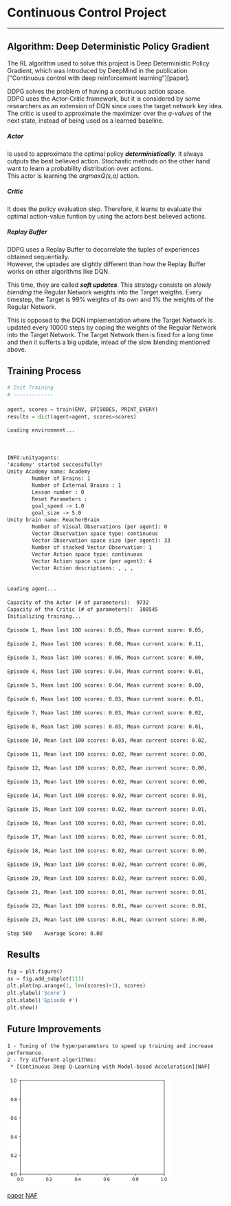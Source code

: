 
# Continuous Control Project
---


## Algorithm: Deep Deterministic Policy Gradient
The RL algorithm used to solve this project is Deep Deterministic Policy Gradient, which was introduced by DeepMind in the publication ["Continuous control with deep reinforcement learning"][paper].  

DDPG solves the problem of having a continuous action space.  
DDPG uses the Actor-Critic framework, but it is considered by some researchers as an extension of DQN since uses the target network key idea. The critic is used to approximate the maximizer over the *q-values* of the next state, instead of being used as a learned baseline.   

##### Actor
Is used to approximate the optimal policy ***deterministically***. It always outputs the best believed action. Stochastic methods on the other hand want to learn a probability distribution over actions.  
This actor is learning the *argmaxQ(s,a)* action.

##### Critic
It does the policy evaluation step. Therefore, it learns to evaluate the optimal action-value funtion by using the actors best believed actions.  

##### Replay Buffer
DDPG uses a Replay Buffer to decorrelate the tuples of experiences obtained sequentially.  
However, the uptades are slightly different than how the Replay Buffer works on other algorithms like DQN.  

This time, they are called ***soft updates***. 
This strategy consists on *slowly blending* the Regular Network weights into the Target weigths. Every timestep, the Target is 99% weights of its own and 1% the weights of the Regular Network.

This is opposed to the DQN implementation where the Target Network is updated every 10000 steps by coping the weights of the Regular Network into the Target Network. The Target Network then is fixed for a long time and then it sufferts a big update, intead of the slow blending mentioned above.



## Training Process

```python
# Init Training
# -------------

agent, scores = train(ENV, EPISODES, PRINT_EVERY)
results = dict(agent=agent, scores=scores)
```

    Loading environmnet...
    


    INFO:unityagents:
    'Academy' started successfully!
    Unity Academy name: Academy
            Number of Brains: 1
            Number of External Brains : 1
            Lesson number : 0
            Reset Parameters :
    		goal_speed -> 1.0
    		goal_size -> 5.0
    Unity brain name: ReacherBrain
            Number of Visual Observations (per agent): 0
            Vector Observation space type: continuous
            Vector Observation space size (per agent): 33
            Number of stacked Vector Observation: 1
            Vector Action space type: continuous
            Vector Action space size (per agent): 4
            Vector Action descriptions: , , , 


    Loading agent...
    
    Capacity of the Actor (# of parameters):  9732
    Capacity of the Critic (# of parameters):  108545
    Initializing training...
    
    Episode 1, Mean last 100 scores: 0.05, Mean current score: 0.05, 
    
    Episode 2, Mean last 100 scores: 0.08, Mean current score: 0.11, 
    
    Episode 3, Mean last 100 scores: 0.06, Mean current score: 0.00, 
    
    Episode 4, Mean last 100 scores: 0.04, Mean current score: 0.01, 
    
    Episode 5, Mean last 100 scores: 0.04, Mean current score: 0.00, 
    
    Episode 6, Mean last 100 scores: 0.03, Mean current score: 0.01, 
    
    Episode 7, Mean last 100 scores: 0.03, Mean current score: 0.02, 
    
    Episode 8, Mean last 100 scores: 0.03, Mean current score: 0.01, 
    
    Episode 10, Mean last 100 scores: 0.03, Mean current score: 0.02, 
    
    Episode 11, Mean last 100 scores: 0.02, Mean current score: 0.00, 
    
    Episode 12, Mean last 100 scores: 0.02, Mean current score: 0.00, 
    
    Episode 13, Mean last 100 scores: 0.02, Mean current score: 0.00, 
    
    Episode 14, Mean last 100 scores: 0.02, Mean current score: 0.01, 
    
    Episode 15, Mean last 100 scores: 0.02, Mean current score: 0.01, 
    
    Episode 16, Mean last 100 scores: 0.02, Mean current score: 0.01, 
    
    Episode 17, Mean last 100 scores: 0.02, Mean current score: 0.01, 
    
    Episode 18, Mean last 100 scores: 0.02, Mean current score: 0.00, 
    
    Episode 19, Mean last 100 scores: 0.02, Mean current score: 0.00, 
    
    Episode 20, Mean last 100 scores: 0.02, Mean current score: 0.00, 
    
    Episode 21, Mean last 100 scores: 0.01, Mean current score: 0.01, 
    
    Episode 22, Mean last 100 scores: 0.01, Mean current score: 0.01, 
    
    Episode 23, Mean last 100 scores: 0.01, Mean current score: 0.00, 
    
    Step 500	Average Score: 0.00


## Results 

```python
fig = plt.figure()
ax = fig.add_subplot(111)
plt.plot(np.arange(1, len(scores)+1), scores)
plt.ylabel('Score')
plt.xlabel('Episode #')
plt.show()
```


## Future Improvements  

    1 - Tuning of the hyperparameters to speed up training and increase performance.  
    2 - Try different algorithms:
     * [Continuous Deep Q-Learning with Model-based Acceleration][NAF] 


![png](output_9_1.png)

[paper](https://arxiv.org/abs/1509.02971)
[NAF](https://arxiv.org/abs/1603.00748)